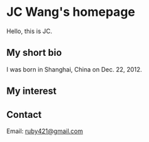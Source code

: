 # JC Wang's homepage

Hello, this is JC.

## My short bio
I was born in Shanghai, China on Dec. 22, 2012.

## My interest

## Contact
Email: ruby421@gmail.com
